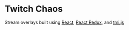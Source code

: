 # Twitch Chaos
Stream overlays built using [React](https://reactjs.org/), [React Redux](https://react-redux.js.org/), and [tmi.js](https://github.com/tmijs/tmi.js)
